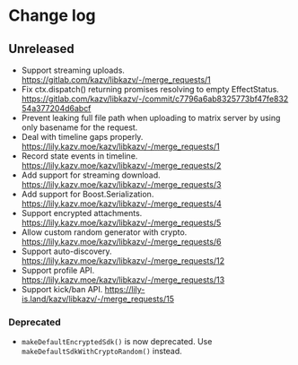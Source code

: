 
# Change log

## Unreleased

- Support streaming uploads. https://gitlab.com/kazv/libkazv/-/merge_requests/1
- Fix ctx.dispatch() returning promises resolving to empty EffectStatus. https://gitlab.com/kazv/libkazv/-/commit/c7796a6ab8325773bf47fe83254a377204d6abcf
- Prevent leaking full file path when uploading to matrix server by using only basename for the request.
- Deal with timeline gaps properly. https://lily.kazv.moe/kazv/libkazv/-/merge_requests/1
- Record state events in timeline. https://lily.kazv.moe/kazv/libkazv/-/merge_requests/2
- Add support for streaming download. https://lily.kazv.moe/kazv/libkazv/-/merge_requests/3
- Add support for Boost.Serialization. https://lily.kazv.moe/kazv/libkazv/-/merge_requests/4
- Support encrypted attachments. https://lily.kazv.moe/kazv/libkazv/-/merge_requests/5
- Allow custom random generator with crypto. https://lily.kazv.moe/kazv/libkazv/-/merge_requests/6
- Support auto-discovery. https://lily.kazv.moe/kazv/libkazv/-/merge_requests/12
- Support profile API. https://lily.kazv.moe/kazv/libkazv/-/merge_requests/13
- Support kick/ban API. https://lily-is.land/kazv/libkazv/-/merge_requests/15

### Deprecated

- `makeDefaultEncryptedSdk()` is now deprecated. Use `makeDefaultSdkWithCryptoRandom()` instead.
